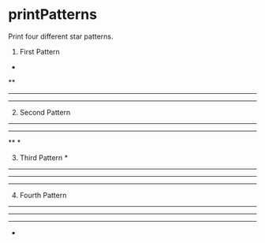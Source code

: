 # printPatterns
Print four different star patterns.

1. First Pattern
*
**
***
****

2. Second Pattern
****
***
**
*

3. Third Pattern
   *
  ***
 *****
*******

4. Fourth Pattern
*******
 *****
  ***
   *
